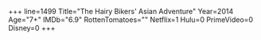 +++
line=1499
Title="The Hairy Bikers' Asian Adventure"
Year=2014
Age="7+"
IMDb="6.9"
RottenTomatoes=""
Netflix=1
Hulu=0
PrimeVideo=0
Disney=0
+++

